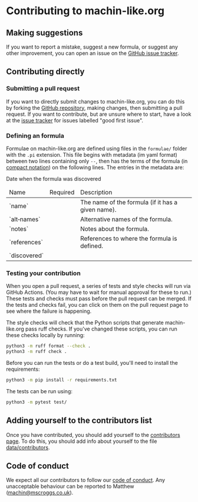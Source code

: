 # Contributing to machin-like.org

## Making suggestions

If you want to report a mistake, suggest a new formula, or suggest any other improvement,
you can open an issue on the [GitHub issue tracker](https://github.com/mscroggs/machin/issues/new).

## Contributing directly

### Submitting a pull request
If you want to directly submit changes to machin-like.org, you can do this by forking the
[GitHub repository](https://github.com/mscroggs/machin),
making changes, then submitting a pull request.
If you want to contribute, but are unsure where to start, have a look at the
[issue tracker](https://github.com/mscroggs/machin/labels/good%20first%20issue) for issues labelled "good first issue".

### Defining an formula
Formulae on machin-like.org are defined using files in the `formulae/` folder with the `.pi` extension.
This file begins with metadata (im yaml format) between two lines containing only `--`, then has the terms of
the formula (in [compact notation](machin-like.md#Compact-notation)) on the following lines.
The entries in the metadata are:

<table class='bordered align-left'>
<thead>
<tr><td>Name</td><td>Required</td><td>Description</td></tr>
</thead>
<tr><td>`name`</td><td></td><td>The name of the formula (if it has a given name).</td></tr>
<tr><td>`alt&#8209;names`</td><td></td><td>Alternative names of the formula.</td></tr>
<tr><td>`notes`</td><td></td><td>Notes about the formula.</td></tr>
<tr><td>`references`</td><td></td><td>References to where the formula is defined.</td></tr>
<tr><td>`discovered`</td><td></td><td></td>Date when the formula was discovered</td></tr>
</table>

### Testing your contribution
When you open a pull request, a series of tests and style checks will run via GitHub Actions.
(You may have to wait for manual approval for these to run.)
These tests and checks must pass before the pull request can be merged.
If the tests and checks fail, you can click on them on the pull request page to see where the failure is happening.

The style checks will check that the Python scripts that generate machin-like.org pass ruff checks.
If you've changed these scripts, you can run these checks locally by running:

```bash
python3 -m ruff format --check .
python3 -m ruff check .
```

Before you can run the tests or do a test build, you'll need to install the requirements:

```bash
python3 -m pip install -r requirements.txt
```

The tests can be run using:

```bash
python3 -m pytest test/
```

## Adding yourself to the contributors list
Once you have contributed, you should add yourself to the [contributors page](https://machin-like.org/contributors.html).
To do this, you should add info about yourself to the file [data/contributors](https://github.com/mscroggs/machin/blob/main/data/contributors).

## Code of conduct
We expect all our contributors to follow our [code of conduct](CODE_OF_CONDUCT.md). Any unacceptable
behaviour can be reported to Matthew (machin@mscroggs.co.uk).
